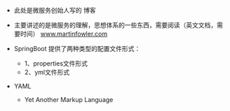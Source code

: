 * 此处是微服务创始人写的 博客
* 主要讲述的是微服务的理解，思想体系的一些东西，需要阅读（英文文档，需要时间）
www.martinfowler.com

* SpringBoot 提供了两种类型的配置文件形式：
  * 1、properties文件形式
  * 2、yml文件形式

* YAML
  * Yet Another Markup Language